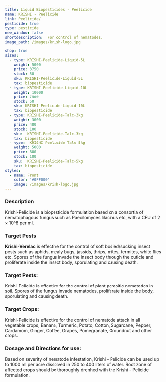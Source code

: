 ```yaml
---
title: Liquid Biopesticides - Peelicide
name: KRISHI - Peelicide
link: Peelicide/
pesticide: true
type: pesticide
new_window: false
shortdescription:  For control of nematodes.
image_path: /images/krish-logo.jpg

shop: true
sizes:
  - type: KRISHI-Peelicide-Liquid-5L
    weight: 5000
    price: 3750
    stock: 50
    sku: KRISHI-Peelicide-Liquid-5L
    tax: biopesticide
  - type: KRISHI-Peelicide-Liquid-10L
    weight: 10000
    price: 7500
    stock: 50
    sku: KRISHI-Peelicide-Liquid-10L
    tax: biopesticide
  - type: KRISHI-Peelicide-Talc-3kg
    weight: 3000
    price: 480
    stock: 100
    sku:  KRISHI-Peelicide-Talc-3kg
    tax: biopesticide
  - type:  KRISHI-Peelicide-Talc-5kg
    weight: 5000
    price: 800
    stock: 100
    sku:  KRISHI-Peelicide-Talc-5kg
    tax: biopesticide
styles:
  - name: Front
    color: '#0FF000'
    image: /images/krish-logo.jpg
---
```

### Description
Krishi-Pelicide is a biopesticide formulation based on a consortia of nematophagous fungus such as Paecilomyces lilacinus etc, with a CFU of 2 × 10^8 per ml.

### Target Pests
**Krishi-Verelac** is effective for the control of soft bodied/sucking insect pests such as aphids, mealy bugs, jassids, thrips, mites, termites, white flies etc. Spores of the  fungus invade the insect body through the cuticle and proliferate inside the insect body, sporulating and causing death.

### Target Pests:
Krishi-Pelicide is effective for the control of plant parasitic nematodes in soil. Spores of the fungus invade nematodes, proliferate inside the body, sporulating and causing death.

### Target Crops:
Krishi-Pelicide is effective for the control of nematode attack in all vegetable crops, Banana, Turmeric, Potato, Cotton, Sugarcane, Pepper, Cardamom, Ginger, Coffee, Grapes, Pomegranate, Groundnut and other crops.

### Dosage and Directions for use:
Based on severity of nematode infestation, Krishi - Pelicide can be used up to 1000 ml per acre dissolved in 250 to 400 liters of water. Root zone of affected crops should be thoroughly drenhed with the Krishi - Pelicide formulation.
